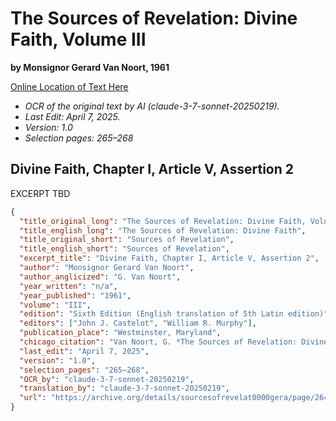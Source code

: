 # The Sources of Revelation: Divine Faith, Volume III

**by Monsignor Gerard Van Noort, 1961**

[Online Location of Text Here](https://archive.org/details/sourcesofrevelat0000gera/page/264/mode/2up?view=theater)

- *OCR of the original text by AI (claude-3-7-sonnet-20250219).*
- *Last Edit: April 7, 2025.*
- *Version: 1.0*
- *Selection pages: 265–268*

## Divine Faith, Chapter I, Article V, Assertion 2

EXCERPT TBD

```json
{
  "title_original_long": "The Sources of Revelation: Divine Faith, Volume III",
  "title_english_long": "The Sources of Revelation: Divine Faith",
  "title_original_short": "Sources of Revelation",
  "title_english_short": "Sources of Revelation",
  "excerpt_title": "Divine Faith, Chapter I, Article V, Assertion 2",
  "author": "Monsignor Gerard Van Noort",
  "author_anglicized": "G. Van Noort",
  "year_written": "n/a",
  "year_published": "1961",
  "volume": "III",
  "edition": "Sixth Edition (English translation of 5th Latin edition)",
  "editors": ["John J. Castelot", "William R. Murphy"],
  "publication_place": "Westminster, Maryland",
  "chicago_citation": "Van Noort, G. *The Sources of Revelation: Divine Faith*. Vol. III of Dogmatic Theology. Translated by John J. Castelot and William R. Murphy. Westminster, MD: The Newman Press, 1961.",
  "last_edit": "April 7, 2025",
  "version": "1.0",
  "selection_pages": "265–268",
  "OCR_by": "claude-3-7-sonnet-20250219",
  "translation_by": "claude-3-7-sonnet-20250219",
  "url": "https://archive.org/details/sourcesofrevelat0000gera/page/264/mode/2up?view=theater"
}
```
